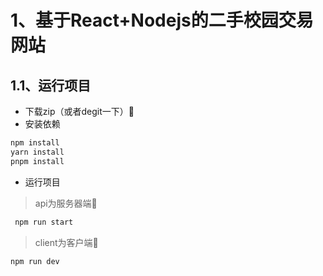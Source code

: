 # 1、基于React+Nodejs的二手校园交易网站
## 1.1、运行项目
- 下载zip（或者degit一下）🤩
- 安装依赖
```bash
npm install 
yarn install 
pnpm install
```
- 运行项目
 > api为服务器端👾
 ```bash
  npm run start
 ```
 > client为客户端🤖
```bash
npm run dev
```

